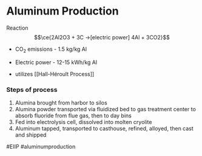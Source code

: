 # Aluminum Production
Reaction
$$\ce{2Al2O3 + 3C ->[electric power] 4Al + 3CO2}$$
- CO<sub>2</sub> emissions - 1.5 kg/kg Al
- Electric power - 12-15 kWh/kg Al

- utilizes [[Hall-Héroult Process]]

### Steps of process
1. Alumina brought from harbor to silos
2. Alumina powder transported via fluidized bed to gas treatment center to absorb fluoride from flue gas, then to day bins
3. Fed into electrolysis cell, dissolved into molten cryolite
4. Aluminum tapped, transported to casthouse, refined, alloyed, then cast and shipped

#EIIP #aluminumproduction 
